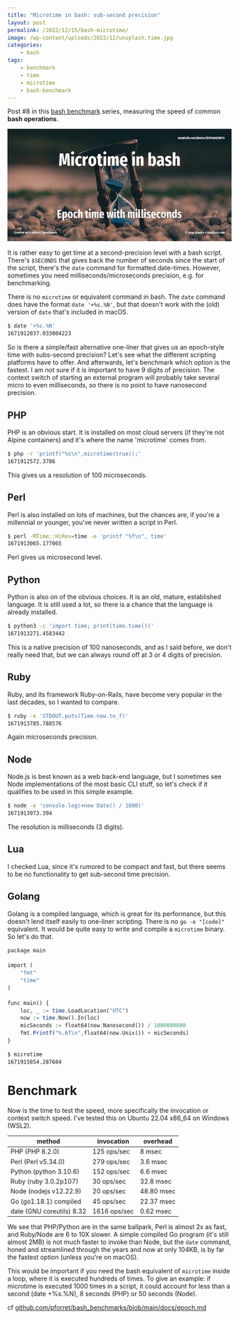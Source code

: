 ```yaml
---
title: "Microtime in bash: sub-second precision"
layout: post
permalink: /2022/12/15/bash-microtime/
image: /wp-content/uploads/2022/12/unsplash.time.jpg
categories:
    - bash
tags:
    - benchmark
    - time
    - microtime
    - bash-benchmark
---
```

Post #8 in this [bash benchmark](/tag/bash-benchmark/) series,
measuring the speed of common **bash operations**.

![](/wp-content/uploads/2022/12/unsplash.time.jpg)

It is rather easy to get time at a second-precision level with a bash script. There's `$SECONDS` that gives back the number of seconds since the start of the script, there's the `date` command for formatted date-times. However, sometimes you need milliseconds/microseconds precision, e.g. for benchmarking.

There is no `microtime` or equivalent command in bash. The `date` command does have the format `date '+%s.%N'`, but that doesn't work with the (old) version of `date` that's included in macOS.

```bash
$ date '+%s.%N'
1671912037.033004223
```

So is there a simple/fast alternative one-liner that gives us an epoch-style time with subs-second precision? Let's see what the different scripting platforms have to offer. And afterwards, let's benchmark which option is the fastest. I am not sure if it is important to have 9 digits of precision. The context switch of starting an external program will probably take several micro to even milliseconds, so there is no point to have nanosecond precision.

## PHP

PHP is an obvious start. It is installed on most cloud servers (if they're not Alpine containers) and it's where the name 'microtime' comes from.

```bash
$ php -r 'printf("%s\n",microtime(true));'
1671912572.3786
```

This gives us a resolution of 100 microseconds.

## Perl

Perl is also installed on lots of machines, but the chances are, if you're a millennial or younger, you've never written a script in Perl.

```bash
$ perl -MTime::HiRes=time -e 'printf "%f\n", time'
1671913065.177065
```

Perl gives us microsecond level.

## Python

Python is also on of the obvious choices. It is an old, mature, established language. It is still used a lot, so there is a chance that the language is already installed.

```bash
$ python3 -c 'import time; print(time.time())'
1671913271.4583442
```

This is a native precision of 100 nanoseconds, and as I said before, we don't really need that, but we can always round off at 3 or 4 digits of precision.

## Ruby

Ruby, and its framework Ruby-on-Rails, have become very popular in the last decades, so I wanted to compare.

```bash
$ ruby -e 'STDOUT.puts(Time.now.to_f)'
1671913785.788576
```

Again microseconds precision.

## Node

Node.js is best known as a web back-end language, but I sometimes see Node implementations of the most basic CLI stuff, so let's check if it qualifies to be used in this simple example.

```bash
$ node -e 'console.log(+new Date() / 1000)'
1671913973.394
```

The resolution is milliseconds (3 digits).

## Lua

I checked Lua, since it's rumored to be compact and fast, but there seems to be no functionality to get sub-second time precision.

## Golang

Golang is a compiled language, which is great for its performance, but this doesn't lend itself easily to one-liner scripting. There is no `go -e "[code]"` equivalent. It would be quite easy to write and compile a `microtime` binary. So let's do that.

```php
package main

import (
    "fmt"
    "time"
)

func main() {
    loc, _ := time.LoadLocation("UTC")
    now := time.Now().In(loc)
    micSeconds := float64(now.Nanosecond()) / 1000000000
    fmt.Printf("%.6f\n",float64(now.Unix()) + micSeconds)
}
```

```bash
$ microtime
1671915854.287684
```

# Benchmark

Now is the time to test the speed, more specifically the invocation or context switch speed. I've tested this on Ubuntu 22.04 x86_64 on Windows (WSL2). 

| method                    | invocation   | overhead   |
|---------------------------|--------------|------------|
| PHP (PHP 8.2.0)           | 125 ops/sec  | 8 msec     |
| Perl (Perl v5.34.0)       | 279 ops/sec  | 3.6 msec   |
| Python (python 3.10.6)    | 152 ops/sec  | 6.6 msec   |
| Ruby (ruby 3.0.2p107)     | 30 ops/sec   | 32.8 msec  |
| Node (nodejs v12.22.9)    | 20 ops/sec   | 48.80 msec |
| Go (go1.18.1) compiled    | 45 ops/sec   | 22.37 msec |
| date (GNU coreutils) 8.32 | 1616 ops/sec | 0.62 msec  |

We see that PHP/Python are in the same ballpark, Perl is almost 2x as fast, and Ruby/Node are 6 to 10X slower. A simple compiled Go program (it's still almost 2MB) is not much faster to invoke than Node, but the `date` command, honed and streamlined through the years and now at only 104KB, is by far the fastest option (unless you're on macOS).

This would be important if you need the bash equivalent of `microtime` inside a loop, where it is executed hundreds of times. To give an example: if microtime is executed 1000 times in a script, it could account for less than a second (date +%s.%N), 8 seconds (PHP) or 50 seconds (Node).

cf [github.com/pforret/bash_benchmarks/blob/main/docs/epoch.md](https://github.com/pforret/bash_benchmarks/blob/main/docs/epoch.md)